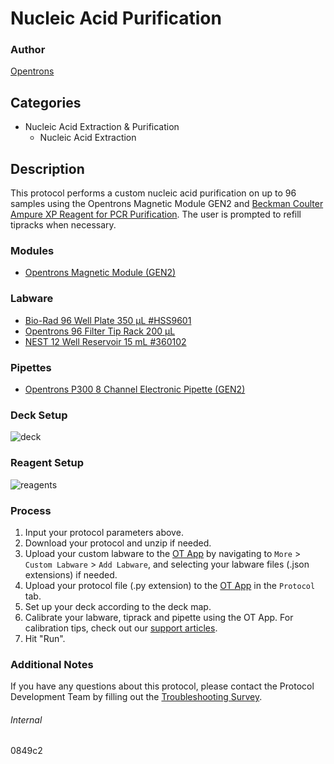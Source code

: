 # Nucleic Acid Purification


### Author
[Opentrons](https://opentrons.com/)




## Categories
* Nucleic Acid Extraction & Purification
	* Nucleic Acid Extraction


## Description
This protocol performs a custom nucleic acid purification on up to 96 samples using the Opentrons Magnetic Module GEN2 and [Beckman Coulter Ampure XP Reagent for PCR Purification](https://www.beckman.com/reagents/genomic/cleanup-and-size-selection/pcr). The user is prompted to refill tipracks when necessary.


### Modules
* [Opentrons Magnetic Module (GEN2)](https://shop.opentrons.com/magnetic-module-gen2/)


### Labware
* [Bio-Rad 96 Well Plate 350 µL #HSS9601](https://www.bio-rad.com/en-us/sku/HSS9601-hard-shell-96-well-pcr-plates-high-profile-semi-skirted-clear-clear?ID=HSS9601)
* [Opentrons 96 Filter Tip Rack 200 µL](https://shop.opentrons.com/opentrons-200ul-filter-tips/)
* [NEST 12 Well Reservoir 15 mL #360102](http://www.cell-nest.com/page94?_l=en&product_id=102)


### Pipettes
* [Opentrons P300 8 Channel Electronic Pipette (GEN2)](https://shop.opentrons.com/8-channel-electronic-pipette/)


### Deck Setup
![deck](https://opentrons-protocol-library-website.s3.amazonaws.com/custom-README-images/0849c2/deck2.png)


### Reagent Setup
![reagents](https://opentrons-protocol-library-website.s3.amazonaws.com/custom-README-images/0849c2/reagents.png)


### Process
1. Input your protocol parameters above.
2. Download your protocol and unzip if needed.
3. Upload your custom labware to the [OT App](https://opentrons.com/ot-app) by navigating to `More` > `Custom Labware` > `Add Labware`, and selecting your labware files (.json extensions) if needed.
4. Upload your protocol file (.py extension) to the [OT App](https://opentrons.com/ot-app) in the `Protocol` tab.
5. Set up your deck according to the deck map.
6. Calibrate your labware, tiprack and pipette using the OT App. For calibration tips, check out our [support articles](https://support.opentrons.com/en/collections/1559720-guide-for-getting-started-with-the-ot-2).
7. Hit "Run".


### Additional Notes
If you have any questions about this protocol, please contact the Protocol Development Team by filling out the [Troubleshooting Survey](https://protocol-troubleshooting.paperform.co/).


###### Internal
0849c2
